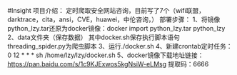 #Insight
项目介绍：
定时爬取安全网站咨询，目前写了7个（wifi联盟，darktrace，cita，ansi，CVE，huawei，中伦咨询，）
部署步骤：
1、将镜像python_lzy.tar还原为docker镜像：docker import python_lzy.tar python_lzy
2、data文件夹（保存数据）
   其中docker.sh保存执行脚本语句
   threading_spider.py为爬虫脚本
3、运行./docker.sh
4、新建crontab定时任务：0 12 * * * sh /home/lzy/lzy/docker.sh
5、docker镜像下载地址链接：https://pan.baidu.com/s/1c9KJExwos5kgNsiW-eLMsg 提取码：6666
